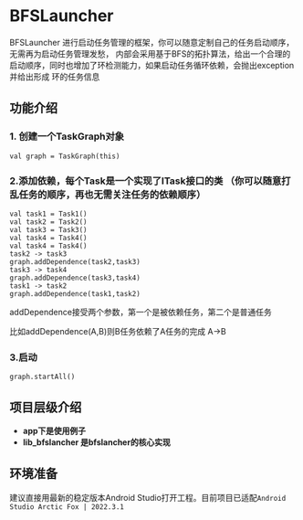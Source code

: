 # BFSLauncher
BFSLauncher 进行启动任务管理的框架，你可以随意定制自己的任务启动顺序，无需再为启动任务管理发愁，
内部会采用基于BFS的拓扑算法，给出一个合理的启动顺序，同时也增加了环检测能力，如果启动任务循环依赖，会抛出exception并给出形成
环的任务信息




## 功能介绍
### 1. 创建一个TaskGraph对象
```
val graph = TaskGraph(this)
```
### 2.添加依赖，每个Task是一个实现了ITask接口的类 （你可以随意打乱任务的顺序，再也无需关注任务的依赖顺序）
```
val task1 = Task1()
val task2 = Task2()
val task3 = Task3()
val task4 = Task4()
val task4 = Task4()
task2 -> task3 
graph.addDependence(task2,task3)
task3 -> task4
graph.addDependence(task3,task4)
task1 -> task2
graph.addDependence(task1,task2)
```
addDependence接受两个参数，第一个是被依赖任务，第二个是普通任务

比如addDependence(A,B)则B任务依赖了A任务的完成 A->B 

### 3.启动
```
graph.startAll()
```





## 项目层级介绍
* **app下是使用例子**
* **lib_bfslancher 是bfslancher的核心实现**

## 环境准备
建议直接用最新的稳定版本Android Studio打开工程。目前项目已适配`Android Studio Arctic Fox | 2022.3.1`
### 
